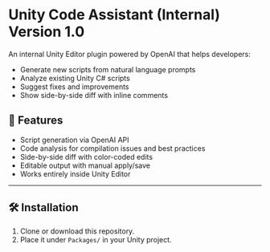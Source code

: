 # Unity Code Assistant (Internal) Version 1.0

An internal Unity Editor plugin powered by OpenAI that helps developers:
- Generate new scripts from natural language prompts
- Analyze existing Unity C# scripts
- Suggest fixes and improvements
- Show side-by-side diff with inline comments

## 🚀 Features

- Script generation via OpenAI API
- Code analysis for compilation issues and best practices
- Side-by-side diff with color-coded edits
- Editable output with manual apply/save
- Works entirely inside Unity Editor

---

## 🛠️ Installation

1. Clone or download this repository.
2. Place it under `Packages/` in your Unity project.

